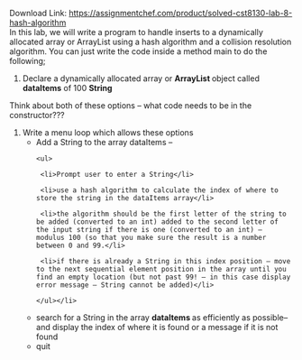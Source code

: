 Download Link: https://assignmentchef.com/product/solved-cst8130-lab-8-hash-algorithm
<br>
In this lab, we will write a program to handle inserts to a dynamically allocated array or ArrayList using a hash algorithm and a collision resolution algorithm.   You can just write the code inside a method main to do the following;

<ol>

 <li>Declare a dynamically allocated array or <strong>ArrayList </strong>object called <strong>dataItems</strong> of 100 <strong>String</strong></li>

</ol>

Think about both of these options – what code needs to be in the constructor???




<ol>

 <li>Write a menu loop which allows these options

  <ul>

   <li>Add a String to the array dataItems –

    <ul>

     <li>Prompt user to enter a String</li>

     <li>use a hash algorithm to calculate the index of where to store the string in the dataItems array</li>

     <li>the algorithm should be the first letter of the string to be added (converted to an int) added to the second letter of the input string if there is one (converted to an int) – modulus 100 (so that you make sure the result is a number between 0 and 99.</li>

     <li>if there is already a String in this index position – move to the next sequential element position in the array until you find an empty location (but not past 99! – in this case display error message – String cannot be added)</li>

    </ul></li>

   <li>search for a String in the array <strong>dataItems </strong>as efficiently as possible– and display the index of where it is found or a message if it is not found</li>

   <li>quit</li>

  </ul></li>

</ol>












